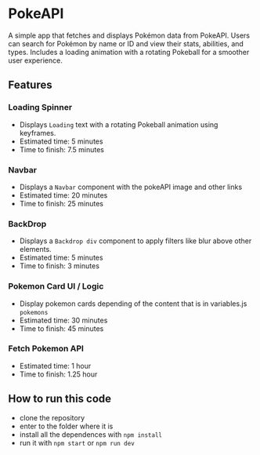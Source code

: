 # PokeAPI

A simple app that fetches and displays Pokémon data from PokeAPI. Users can search for Pokémon by name or ID and view their stats, abilities, and types. Includes a loading animation with a rotating Pokeball for a smoother user experience.

## Features

### Loading Spinner

- Displays `Loading` text with a rotating Pokeball animation using keyframes.
- Estimated time: 5 minutes
- Time to finish: 7.5 minutes

### Navbar

- Displays a `Navbar` component with the pokeAPI image and other links
- Estimated time: 20 minutes
- Time to finish: 25 minutes

### BackDrop

- Displays a `Backdrop div` component to apply filters like blur above other elements.
- Estimated time: 5 minutes
- Time to finish: 3 minutes


### Pokemon Card UI / Logic

- Display pokemon cards depending of the content that is in variables.js `pokemons`
- Estimated time: 30 minutes
- Time to finish: 45 minutes

### Fetch Pokemon API

- Estimated time: 1 hour
- Time to finish: 1.25 hour

## How to run this code

- clone the repository
- enter to the folder where it is
- install all the dependences with `npm install`
- run it with `npm start` or `npm run dev`
